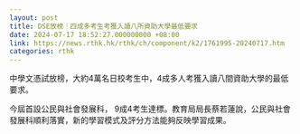```yaml
---
layout: post
title: DSE放榜｜四成多考生考獲入讀八所資助大學最低要求
date: 2024-07-17 18:52:27.000000000 +08:00
link: https://news.rthk.hk/rthk/ch/component/k2/1761995-20240717.htm
categories: rthk
---
```


中學文憑試放榜，大約4萬名日校考生中，4成多人考獲入讀八間資助大學的最低要求。

今屆首設公民與社會發展科， 9成4考生達標。教育局局長蔡若蓮說，公民與社會發展科順利落實，新的學習模式及評分方法能夠反映學習成果。
